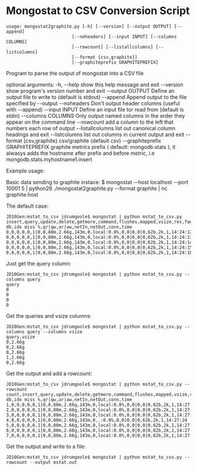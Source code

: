 Mongostat to CSV Conversion Script
==================================

    usage: mongostat2graphite.py [-h] [--version] [--output OUTPUT] [--append]
                             [--noheaders] [--input INPUT] [--columns COLUMNS]
                             [--rowcount] [--listallcolumns] [--listcolumns]
                             [--format {csv,graphite}]
                             [--graphiteprefix GRAPHITEPREFIX]

Program to parse the output of mongostat into a CSV file

optional arguments:
  -h, --help            show this help message and exit
  --version             show program's version number and exit
  --output OUTPUT       Define an output file to write to (default is stdout)
  --append              Append output to the file specified by --output
  --noheaders           Don't output header columns (useful with --append)
  --input INPUT         Define an input file tor read from (default is stdin)
  --columns COLUMNS     Only output named columns in the order they appear on
                        the command line
  --rowcount            add a column to the left that numbers each row of
                        output
  --listallcolumns      list out canonical column headings and exit
  --listcolumns         list out columns in current output and exit
  --format {csv,graphite}
                        csv/graphite (default csv)
  --graphiteprefix GRAPHITEPREFIX
                        graphite metrics prefix ( default: mongodb.stats ), it
                        alwasys adds the hostname after prefix and before
                        metric, i.e mongodb.stats.myhostname1.insert

Example usage:

Basic data sending to graphite instace:
    $ mongostat --host localhost --port 10001 5 | python26 ./mongostat2graphite.py --format graphite | nc graphite.host

The default case:

    JD10Gen:mstat_to_csv jdrumgoole$ mongostat | python mstat_to_csv.py 
    insert,query,update,delete,getmore,command,flushes,mapped,vsize,res,faults,locked db,idx miss %,qr|qw,ar|aw,netIn,netOut,conn,time
    0,0,0,0,0,1|0,0,80m,2.66g,143m,0,local:0.0%,0,0|0,0|0,62b,2k,1,14:24:12
    0,0,0,0,0,1|0,0,80m,2.66g,143m,0,local:0.0%,0,0|0,0|0,62b,2k,1,14:24:13
    0,0,0,0,0,1|0,0,80m,2.66g,143m,0,local:0.0%,0,0|0,0|0,62b,2k,1,14:24:14
    0,0,0,0,0,1|0,0,80m,2.66g,143m,0,local:0.0%,0,0|0,0|0,62b,2k,1,14:24:15
    0,0,0,0,0,1|0,0,80m,2.66g,143m,0,local:0.0%,0,0|0,0|0,62b,2k,1,14:24:16

Just get the query column:

    JD10Gen:mstat_to_csv jdrumgoole$ mongostat | python mstat_to_csv.py --columns query
    query
    0
    0
    0
    0

Get the queries and vsize columns:

    JD10Gen:mstat_to_csv jdrumgoole$ mongostat | python mstat_to_csv.py --columns query --columns vsize
    query,vsize
    0,2.66g
    0,2.66g
    0,2.66g
    1,2.66g
    0,2.66g

Get the output and add a rowcount:

    JD10Gen:mstat_to_csv jdrumgoole$ mongostat | python mstat_to_csv.py --rowcount
    count,insert,query,update,delete,getmore,command,flushes,mapped,vsize,res,faults,locked db,idx miss %,qr|qw,ar|aw,netIn,netOut,conn,time
    1,0,0,0,0,0,1|0,0,80m,2.66g,143m,0,local:0.0%,0,0|0,0|0,62b,2k,1,14:27:21
    2,0,0,0,0,0,1|0,0,80m,2.66g,143m,0,local:0.0%,0,0|0,0|0,62b,2k,1,14:27:22
    3,0,0,0,0,0,1|0,0,80m,2.66g,143m,0,local:0.0%,0,0|0,0|0,62b,2k,1,14:27:23
    4,0,0,0,0,0,1|0,0,80m,2.66g,143m,0,.:0.0%,0,0|0,0|0,62b,2k,1,14:27:24
    5,0,0,0,0,0,1|0,0,80m,2.66g,143m,0,local:0.0%,0,0|0,0|0,62b,2k,1,14:27:25
    6,0,0,0,0,0,1|0,0,80m,2.66g,143m,0,local:0.0%,0,0|0,0|0,62b,2k,1,14:27:26
    7,0,0,0,0,0,1|0,0,80m,2.66g,143m,0,local:0.0%,0,0|0,0|0,62b,2k,1,14:27:27

Get the output and write to a file:

    JD10Gen:mstat_to_csv jdrumgoole$ mongostat | python mstat_to_csv.py --rowcount --output mstat.out
